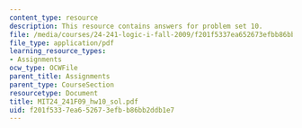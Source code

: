 ```yaml
---
content_type: resource
description: This resource contains answers for problem set 10.
file: /media/courses/24-241-logic-i-fall-2009/f201f5337ea652673efbb86bb2ddb1e7_MIT24_241F09_hw10_sol.pdf
file_type: application/pdf
learning_resource_types:
- Assignments
ocw_type: OCWFile
parent_title: Assignments
parent_type: CourseSection
resourcetype: Document
title: MIT24_241F09_hw10_sol.pdf
uid: f201f533-7ea6-5267-3efb-b86bb2ddb1e7
---
```

